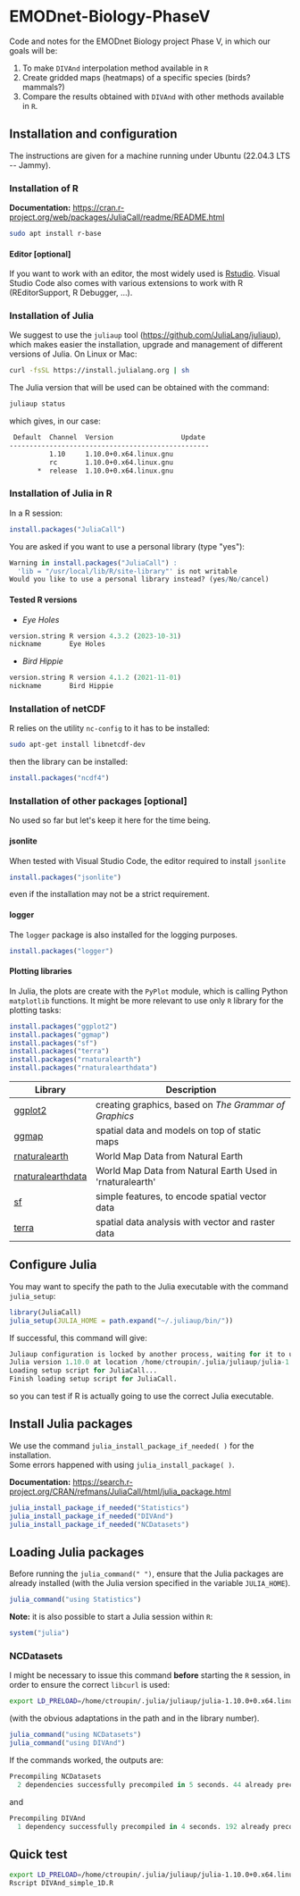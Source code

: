 # EMODnet-Biology-PhaseV

Code and notes for the EMODnet Biology project Phase V, in which our goals will be:
1. To make `DIVAnd` interpolation method available in `R`
2. Create gridded maps (heatmaps) of a specific species (birds? mammals?) 
3. Compare the results obtained with `DIVAnd` with other methods available in `R`. 

## Installation and configuration 

The instructions are given for a machine running under Ubuntu (22.04.3 LTS -- Jammy).

### Installation of R

__Documentation:__ https://cran.r-project.org/web/packages/JuliaCall/readme/README.html

```bash
sudo apt install r-base
```

#### Editor [optional]

If you want to work with an editor, the most widely used is [Rstudio](https://posit.co/download/rstudio-desktop/). Visual Studio Code also comes with various extensions to work with R (REditorSupport, R Debugger, ...). 

### Installation of Julia

We suggest to use the `juliaup` tool (https://github.com/JuliaLang/juliaup), which makes easier the installation, upgrade and management of different versions of Julia. On Linux or Mac:
```bash
curl -fsSL https://install.julialang.org | sh
```
The Julia version that will be used can be obtained with the command:
```bash
juliaup status
```
which gives, in our case:
```bash
 Default  Channel  Version                 Update 
--------------------------------------------------
          1.10     1.10.0+0.x64.linux.gnu         
          rc       1.10.0+0.x64.linux.gnu         
       *  release  1.10.0+0.x64.linux.gnu 
```

### Installation of Julia in R

In a R session:
```R
install.packages("JuliaCall")
```

You are asked if you want to use a personal library (type "yes"):
```R
Warning in install.packages("JuliaCall") :
  'lib = "/usr/local/lib/R/site-library"' is not writable
Would you like to use a personal library instead? (yes/No/cancel) 
```

#### Tested R versions

* _Eye Holes_
```R                         
version.string R version 4.3.2 (2023-10-31)
nickname       Eye Holes
```
* _Bird Hippie_
```R
version.string R version 4.1.2 (2021-11-01)
nickname       Bird Hippie    
```

### Installation of netCDF 

R relies on the utility `nc-config` to it has to be installed:
```bash
sudo apt-get install libnetcdf-dev
```
then the library can be installed:
```R
install.packages("ncdf4")
```

### Installation of other packages [optional]

No used so far but let's keep it here for the time being.

#### jsonlite
When tested with Visual Studio Code, the editor required to install `jsonlite`
```R
install.packages("jsonlite")
```
even if the installation may not be a strict requirement.

#### logger 
The `logger` package is also installed for the logging purposes.
```R
install.packages("logger")
```

#### Plotting libraries

In Julia, the plots are create with the `PyPlot` module, which is calling Python `matplotlib` functions. It might be more relevant to use only `R` library for the plotting tasks:

```R
install.packages("ggplot2")
install.packages("ggmap")
install.packages("sf")
install.packages("terra")
install.packages("rnaturalearth")
install.packages("rnaturalearthdata")
```

| Library  | Description |
| ------------- | ------------- |
| [ggplot2](https://cran.r-project.org/web/packages/ggplot2/index.html)  | creating graphics, based on _The Grammar of Graphics_  |
| [ggmap](https://cran.r-project.org/web/packages/ggmap/index.html)  | spatial data and models on top of static maps |
| [rnaturalearth](https://cran.r-project.org/web/packages/rnaturalearth/index.html)  | World Map Data from Natural Earth |
| [rnaturalearthdata](https://cran.r-project.org/web/packages/rnaturalearthdata/index.html) | World Map Data from Natural Earth Used in 'rnaturalearth' |
| [sf](https://cran.r-project.org/web/packages/sf/index.html)  | simple features, to encode spatial vector data  |
| [terra](https://cran.r-project.org/web/packages/terra/index.html)  | spatial data analysis with vector and raster data |
  

## Configure Julia

You may want to specify the path to the Julia executable with the command `julia_setup`:
```R
library(JuliaCall)
julia_setup(JULIA_HOME = path.expand("~/.juliaup/bin/"))
```
If successful, this command will give:
```R
Juliaup configuration is locked by another process, waiting for it to unlock.
Julia version 1.10.0 at location /home/ctroupin/.julia/juliaup/julia-1.10.0+0.x64.linux.gnu/bin will be used.
Loading setup script for JuliaCall...
Finish loading setup script for JuliaCall.
```
so you can test if R is actually going to use the correct Julia executable.      

## Install Julia packages

We use the command `julia_install_package_if_needed( )` for the installation.      
Some errors happened with using `julia_install_package( )`.

__Documentation:__ https://search.r-project.org/CRAN/refmans/JuliaCall/html/julia_package.html

```R
julia_install_package_if_needed("Statistics")
julia_install_package_if_needed("DIVAnd")
julia_install_package_if_needed("NCDatasets")
```

## Loading Julia packages

Before running the `julia_command(" ")`, 
ensure that the Julia packages are already installed (with the Julia version specified in the variable `JULIA_HOME`).

```R
julia_command("using Statistics")
```

__Note:__ it is also possible to start a Julia session within `R`:
```R
system("julia")
```

### NCDatasets

I might be necessary to issue this command __before__ starting the `R` session, in order to ensure the correct `libcurl` is used:
```bash
export LD_PRELOAD=/home/ctroupin/.julia/juliaup/julia-1.10.0+0.x64.linux.gnu/lib/julia/libcurl.so.4.8.0
```
(with the obvious adaptations in the path and in the library number).

```R
julia_command("using NCDatasets")
julia_command("using DIVAnd")
```
If the commands worked, the outputs are:
```R
Precompiling NCDatasets
  2 dependencies successfully precompiled in 5 seconds. 44 already precompiled.
```
and
```R
Precompiling DIVAnd
  1 dependency successfully precompiled in 4 seconds. 192 already precompiled.
```

## Quick test


```bash
export LD_PRELOAD=/home/ctroupin/.julia/juliaup/julia-1.10.0+0.x64.linux.gnu/lib/julia/libcurl.so.4.8.0
Rscript DIVAnd_simple_1D.R
``````
